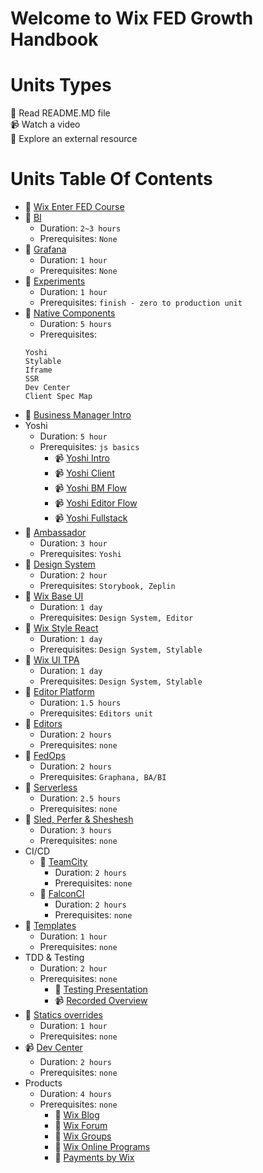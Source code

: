 # Welcome to Wix FED Growth Handbook

# Units Types
📘 Read README.MD file\
📹 Watch a video \
🔗 Explore an external resource

# Units Table Of Contents
* 🔗 [Wix Enter FED Course]()
* 📘 [BI]()
  * Duration: ``2~3 hours``
  * Prerequisites: ``None``
* 📘 [Grafana]()
  * Duration: ``1 hour``
  * Prerequisites: ``None``
* 📘 [Experiments]()
  * Duration: ``1 hour``
  * Prerequisites: ``finish - zero to production unit`` 
* 📘 [Native Components]()
  * Duration: ``5 hours``
  * Prerequisites: 
  ```
  Yoshi 
  Stylable
  Iframe
  SSR
  Dev Center
  Client Spec Map
  ```
* 🔗 [Business Manager Intro]()
* Yoshi
  * Duration: ``5 hour``
  * Prerequisites: ``js basics``
    * 📹 [Yoshi Intro]()
    * 📹 [Yoshi Client]()
    * 📹 [Yoshi BM Flow]()
    * 📹 [Yoshi Editor Flow]()
    * 📹 [Yoshi Fullstack]()
* 📘 [Ambassador]()
  * Duration: ``3 hour``
  * Prerequisites: ``Yoshi``
* 📘 [Design System]()
  * Duration: ``2 hour``
  * Prerequisites: ``Storybook, Zeplin``
* 📘 [Wix Base UI]()
  * Duration: ``1 day``
  * Prerequisites: ``Design System, Editor``
* 📘 [Wix Style React]()
  * Duration: ``1 day``
  * Prerequisites: ``Design System, Stylable``
* 📘 [Wix UI TPA]()
  * Duration: ``1 day``
  * Prerequisites: ``Design System, Stylable``
* 📘 [Editor Platform]()
  * Duration: ``1.5 hours``
  * Prerequisites: ``Editors unit``
* 📘 [Editors]()
  * Duration: ``2 hours``
  * Prerequisites: ``none``
* 📘 [FedOps]()
  * Duration: ``2 hours``
  * Prerequisites: ``Graphana, BA/BI``
* 📘 [Serverless]()
  * Duration: ``2.5 hours``
  * Prerequisites: ``none``
* 📘 [Sled, Perfer & Sheshesh]()
  * Duration: ``3 hours``
  * Prerequisites: ``none``
* CI/CD
    * 📘 [TeamCity]()
      * Duration: ``2 hours``
      * Prerequisites: ``none``
    * 📘 [FalconCI]()
      * Duration: ``2 hours``
      * Prerequisites: ``none``
* 📘 [Templates]()
  * Duration: ``1 hour``
  * Prerequisites: ``none``
* TDD & Testing
  * Duration: ``2 hour``
  * Prerequisites: ``none``
      * 🔗 [Testing Presentation]()
      * 📹 [Recorded Overview]()
* 🔗 [Statics overrides]()
  * Duration: ``1 hour``
  * Prerequisites: ``none``
* 📹 [Dev Center]()
  * Duration: ``2 hours``
  * Prerequisites: ``none``
* Products
  * Duration: ``4 hours``
  * Prerequisites: ``none``
    * 📘 [Wix Blog]()
    * 📘 [Wix Forum]()
    * 📘 [Wix Groups]()
    * 📘 [Wix Online Programs]()
    * 📘 [Payments by Wix]()
